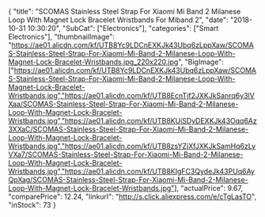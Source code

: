 {
	"title": "SCOMAS Stainless Steel Strap For Xiaomi Mi Band 2 Milanese Loop With Magnet Lock Bracelet Wristbands For Miband 2",
	"date": "2018-10-31 10:30:20",
	"SubCat": ["Electronics"],
	"categories": ["Smart Electronics"],
	"thumbnailImage": "https://ae01.alicdn.com/kf/UTB8Yc9LDCnEXKJk43Ubq6zLppXaw/SCOMAS-Stainless-Steel-Strap-For-Xiaomi-Mi-Band-2-Milanese-Loop-With-Magnet-Lock-Bracelet-Wristbands.jpg_220x220.jpg",
	"BigImage": ["https://ae01.alicdn.com/kf/UTB8Yc9LDCnEXKJk43Ubq6zLppXaw/SCOMAS-Stainless-Steel-Strap-For-Xiaomi-Mi-Band-2-Milanese-Loop-With-Magnet-Lock-Bracelet-Wristbands.jpg","https://ae01.alicdn.com/kf/UTB8EcnTjf2JXKJkSanrq6y3lVXaa/SCOMAS-Stainless-Steel-Strap-For-Xiaomi-Mi-Band-2-Milanese-Loop-With-Magnet-Lock-Bracelet-Wristbands.jpg","https://ae01.alicdn.com/kf/UTB8KUiSDyDEXKJk43Oqq6Az3XXaC/SCOMAS-Stainless-Steel-Strap-For-Xiaomi-Mi-Band-2-Milanese-Loop-With-Magnet-Lock-Bracelet-Wristbands.jpg","https://ae01.alicdn.com/kf/UTB8zsYZjXfJXKJkSamHq6zLyVXa7/SCOMAS-Stainless-Steel-Strap-For-Xiaomi-Mi-Band-2-Milanese-Loop-With-Magnet-Lock-Bracelet-Wristbands.jpg","https://ae01.alicdn.com/kf/UTB8KIgFC3QydeJk43PUq6AyQpXag/SCOMAS-Stainless-Steel-Strap-For-Xiaomi-Mi-Band-2-Milanese-Loop-With-Magnet-Lock-Bracelet-Wristbands.jpg"],
	"actualPrice": 9.67,
	"comparePrice": 12.24,
	"linkurl": "http://s.click.aliexpress.com/e/cTgLasTO",
	"inStock": 73
}
